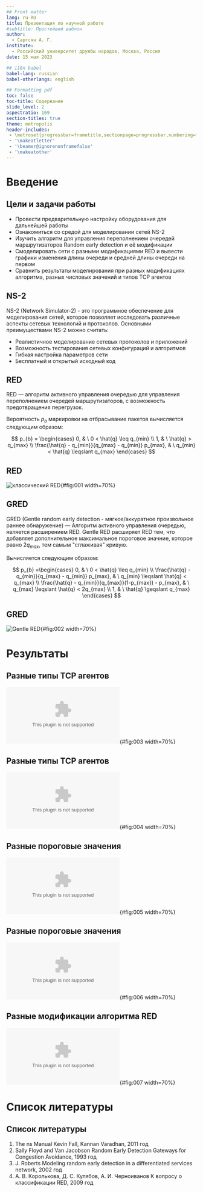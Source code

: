 ```yaml
---
## Front matter
lang: ru-RU
title: Презентация по научной работе
#subtitle: Простейший шаблон
author:
  - Саргсян А. Г.
institute:
  - Российский университет дружбы народов, Москва, Россия
date: 15 мая 2023

## i18n babel
babel-lang: russian
babel-otherlangs: english

## Formatting pdf
toc: false
toc-title: Содержание
slide_level: 2
aspectratio: 169
section-titles: true
theme: metropolis
header-includes:
 - \metroset{progressbar=frametitle,sectionpage=progressbar,numbering=fraction}
 - '\makeatletter'
 - '\beamer@ignorenonframefalse'
 - '\makeatother'
---
```


# Введение

## Цели и задачи работы

- Провести предварительную настройку оборудования для дальнейшей работы
- Ознакомиться со средой для моделировании сетей NS-2
- Изучить алгоритм для управления переполнением очередей маршрутизаторов Random early detection и её модификации
- Смоделировать сети с разными модификациями RED и вывести графики изменения длины очереди и средней длины очереди на первом
- Сравнить результаты моделирования при разных модификациях алгоритма, разных числовых значений и типов TCP агентов

## NS-2
NS-2 (Network Simulator-2) - это программное обеспечение для моделирования сетей, которое позволяет исследовать различные аспекты сетевых технологий и протоколов. Основными преимуществами NS-2 можно считать:

- Реалистичное моделирование сетевых протоколов и приложений
- Возможность тестирования сетевых конфигураций и алгоритмов
- Гибкая настройка параметров сети
- Бесплатный и открытый исходный код

## RED

RED — алгоритм активного управления очередью для управления переполнением очередей маршрутизаторов, с возможность предотвращения перегрузок. 

Вероятность $p_{b}$ маркировки на отбрасывание пакетов вычисляется следующим образом:

$$
p_{b} = \begin{cases}
	0, &  \ 0 < \hat{q} \leq q_{min}
	\\
	1, &  \ \hat{q} > q_{max}	
	\\
	\frac{\hat{q} - q_{min}}{q_{max} - q_{min}} p_{max}, & \ q_{min} < \hat{q} \leqslant q_{max} 
\end{cases}
$$					

## RED

![классический RED](image/RED.png){#fig:001 width=70%}

## GRED

GRED (Gentle random early detection - мягкое/аккуратное произвольное раннее обнаружение) — Алгоритм активного управления очередью, является расширением RED.
Gentle RED расширяет RED тем, что добавляет дополнительное максимальное пороговое значние, которое равно $2q_{max}$, тем самым "сглаживая" кривую.

Вычисляется следующим образом:

$$
p_{b} =\begin{cases}
	0, &  \  0 < \hat{q} \leq q_{min} 
	\\
	\frac{\hat{q} - q_{min}}{q_{max} - q_{min}} p_{max}, & \ q_{min} \leqslant \hat{q} < q_{max} 
	\\
	\frac{\hat{q} - q_{min}}{q_{max}}(1-p_{max}) - p_{max}, & \ q_{max} \leqslant \hat{q} < 2q_{max} 
	\\
	1, &  \ \hat{q} \geqslant  q_{max} 
\end{cases}
$$

## GRED

![Gentle RED](image/GentleRED.png){#fig:002 width=70%}


# Результаты

## Разные типы TCP агентов  

![Средняя очередь при разных TCP(модель №1)](image/av_queues_TCP.eps){#fig:003 width=70%}

## Разные типы TCP агентов  

![Средняя очередь сети при разных TCP(модель №2)](image/av_queues_tcp2.eps){#fig:004 width=70%}

## Разные пороговые значения

![Средняя очередь сети при разных пороговых значений(модель №1)](image/av_queues_thresh_size.eps){#fig:005 width=70%}

## Разные пороговые значения

![Средняя очередь сети при разных пороговых значений(модель №2)](image/av_queues_thresh2.eps){#fig:006 width=70%}

## Разные модификации алгоритма RED

![Средняя очередь сети при модификациях RED](image/av_queues_RED.eps){#fig:007 width=70%}

# Список литературы

## Список литературы

1. The ns Manual Kevin Fall, Kannan Varadhan, 2011 год
2. Sally Floyd and Van Jacobson Random Early Detection Gateways for Congestion Avoidance, 1993 год
3. J. Roberts Modeling random early detection in a differentiated services network, 2002 год
4. А. В. Королькова, Д. С. Кулябов, А. И. Черноиванов К вопросу о классификации RED, 2009 год


